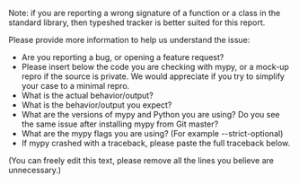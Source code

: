 Note: if you are reporting a wrong signature of a function or a class in
the standard library, then typeshed tracker is better suited for this report.

Please provide more information to help us understand the issue:

* Are you reporting a bug, or opening a feature request?
* Please insert below the code you are checking with mypy,
  or a mock-up repro if the source is private. We would appreciate
  if you try to simplify your case to a minimal repro.
* What is the actual behavior/output?
* What is the behavior/output you expect?
* What are the versions of mypy and Python you are using?
  Do you see the same issue after installing mypy from Git master?
* What are the mypy flags you are using? (For example --strict-optional)
* If mypy crashed with a traceback, please paste
  the full traceback below.

(You can freely edit this text, please remove all the lines
you believe are unnecessary.)
